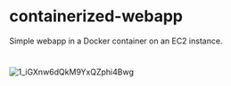 # containerized-webapp
Simple webapp in a Docker container on an EC2 instance.

#
#

![1_iGXnw6dQkM9YxQZphi4Bwg](https://github.com/ennolan/containerized-webapp/assets/65167049/8825864b-af90-43a2-bcc6-1519115f44f4)
